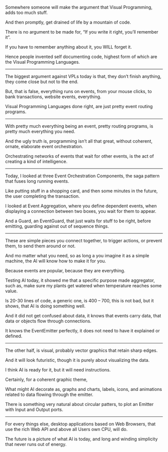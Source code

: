 Somewhere someone will make the argument that Visual Programming,
adds too much stuff.

And then promptly,
get drained of life by a mountain of code.

There is no argument to be made for,
“If you write it right, you’ll remember it”.

If you have to remember anything about it,
you WILL forget it.

Hence people invented self documenting code,
highest form of which are the Visual Programming Languages.

---

The biggest argument against VPLs today is that,
they don’t finish anything, they come close but not to the end.

But, that is false, everything runs on events, from your mouse clicks,
to bank transactions, website events, everything.

Visual Programming Languages done right,
are just pretty event routing programs.

---

With pretty much everything being an event,
pretty routing programs, is pretty much everything you need.

And the ugly truth is, programming isn’t all that great,
without coherent, ornate, elaborate event orchestration.

Orchestrating networks of events that wait for other events,
is the act of creating a kind of intelligence.

---

Today, I looked at three Event Orchestration Components,
the saga pattern that fuses long running events.

Like putting stuff in a shopping card,
and then some minutes in the future, the user completing the transaction.

I looked at Event Aggregation, where you define dependent events,
when displaying a connection between two boxes, you wait for them to appear.

And a Guard, an EventGuard, that just waits for stuff to be right,
before emitting, guarding against out of sequence things.

----

These are simple pieces you connect together,
to trigger actions, or prevent them, to send them around or not.

And mo matter what you need, so as long a you imagine it as a simple machine,
the AI will know how to make it for you.

Because events are popular,
because they are everything.

Testing AI today, it showed me that a specific purpose made aggregator,
such as, make sure my plants get watered when temperature reaches some value.

Is 20-30 lines of code, a generic one, is 400 – 700,
this is not bad, but it shows, that AI is doing something well.

And it did not get confused about data,
it knows that events carry data, that data or objects flow through connections.

It knows the EventEmitter perfectly,
it does not need to have it explained or defined.

---

The other half, is visual,
probably vector graphics that retain sharp edges.

And it will look futuristic,
though it is purely about visualizing the data.

I think AI is ready for it,
but it will need instructions.

Certainly,
for a coherent graphic theme,


What might AI decorate as, graphs and charts, labels, icons,
and animations related to data flowing through the emitter.

There is something very natural about circular patters,
to plot an Emitter with Input and Output ports.

---

For every things else, desktop applications based on Web Browsers,
that use the rich Web API and above all Users own CPU, will do.

The future is a picture of what AI is today,
and long and winding simplicity that never runs out of energy.
